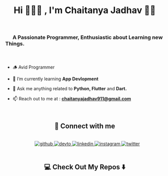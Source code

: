 <h1 align="center">Hi 👨🏻‍💻 , I'm Chaitanya Jadhav 👋🏻</h1>
&nbsp;&nbsp;&nbsp; 
<h3 align="left">&nbsp;&nbsp;&nbsp;&nbsp;&nbsp;&nbsp;A Passionate Programmer, Enthusiastic about Learning new Things.</h3>

#### &nbsp;&nbsp;&nbsp; ####

- 🪵  Avid Programmer 

- 🥣 I’m currently learning **App Devlopment**

- 💬 Ask me anything related to **Python, Flutter** and **Dart.**

- 📫 Reach out to me at : **chaitanyajadhav911@gmail.com**

&nbsp;&nbsp;&nbsp; 


<h2 align="center">🧤 Connect with me</h2>
&nbsp;&nbsp;&nbsp;

<div align="center">
&nbsp;&nbsp;&nbsp;

<a href="https://github.com/quibler7" target="_blank">
<img src=https://img.shields.io/badge/github-%2324292e.svg?&style=for-the-badge&logo=github&logoColor=white alt=github style="margin-bottom: 5px;" />
</a>
<a href="https://dev.to/quibler7" target="_blank">
<img src=https://img.shields.io/badge/dev.to-%2308090A.svg?&style=for-the-badge&logo=dev.to&logoColor=white alt=devto style="margin-bottom: 5px;" />
</a>
<a href="https://www.linkedin.com/in/chaitanyjadhav/" target="_blank">
<img src=https://img.shields.io/badge/linkedin-%231E77B5.svg?&style=for-the-badge&logo=linkedin&logoColor=white alt=linkedin style="margin-bottom: 5px;" />
</a>
<a href="https://instagram.com/quibler7" target="_blank">
<img src=https://img.shields.io/badge/instagram-%23000000.svg?&style=for-the-badge&logo=instagram&logoColor=white alt=instagram style="margin-bottom: 5px;" />
</a>
<a href="https://twitter.com/quibler7" target="_blank">
<img src=https://img.shields.io/badge/twitter-%2300acee.svg?&style=for-the-badge&logo=twitter&logoColor=white alt=twitter style="margin-bottom: 5px;" />
</a>
  
</div>  
  

<br/>

<h2  align="center">💻 Check Out My Repos ⬇️ </h2>
